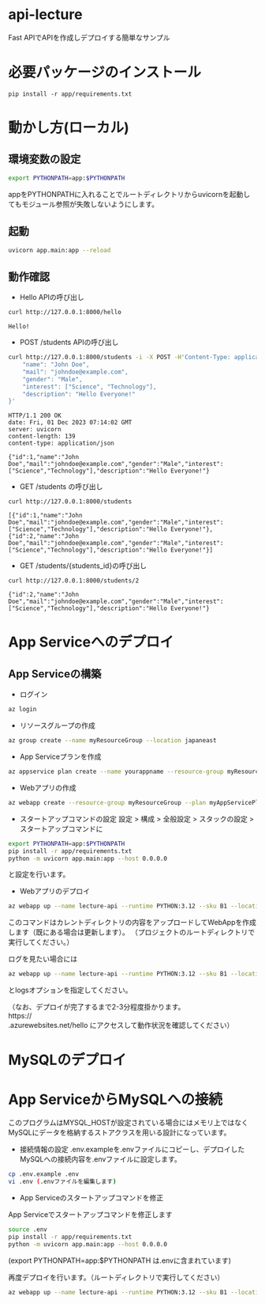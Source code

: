 # api-lecture
Fast APIでAPIを作成しデプロイする簡単なサンプル

# 必要パッケージのインストール

```basha
pip install -r app/requirements.txt
```

# 動かし方(ローカル)


## 環境変数の設定
```bash
export PYTHONPATH=app:$PYTHONPATH
```
appをPYTHONPATHに入れることでルートディレクトリからuvicornを起動してもモジュール参照が失敗しないようにします。

## 起動
```bash
uvicorn app.main:app --reload
```

## 動作確認

* Hello APIの呼び出し
```bash
curl http://127.0.0.1:8000/hello
```

```
Hello!
```

* POST /students APIの呼び出し
```bash
curl http://127.0.0.1:8000/students -i -X POST -H'Content-Type: application/json' -d'{
    "name": "John Doe",
    "mail": "johndoe@example.com",
    "gender": "Male",
    "interest": ["Science", "Technology"],
    "description": "Hello Everyone!"
}'
```

```
HTTP/1.1 200 OK
date: Fri, 01 Dec 2023 07:14:02 GMT
server: uvicorn
content-length: 139
content-type: application/json

{"id":1,"name":"John Doe","mail":"johndoe@example.com","gender":"Male","interest":["Science","Technology"],"description":"Hello Everyone!"}
```

* GET /students の呼び出し

```
curl http://127.0.0.1:8000/students
```

```
[{"id":1,"name":"John Doe","mail":"johndoe@example.com","gender":"Male","interest":["Science","Technology"],"description":"Hello Everyone!"},{"id":2,"name":"John Doe","mail":"johndoe@example.com","gender":"Male","interest":["Science","Technology"],"description":"Hello Everyone!"}]
```

* GET /students/{students_id}の呼び出し

```
curl http://127.0.0.1:8000/students/2
```

```
{"id":2,"name":"John Doe","mail":"johndoe@example.com","gender":"Male","interest":["Science","Technology"],"description":"Hello Everyone!"}
```
# App Serviceへのデプロイ

## App Serviceの構築

* ログイン

```bash
az login
```

* リソースグループの作成
```bash
az group create --name myResourceGroup --location japaneast
```

* App Serviceプランを作成
```bash
az appservice plan create --name yourappname --resource-group myResourceGroup --sku B1 --is-linux
```

* Webアプリの作成
```bash
az webapp create --resource-group myResourceGroup --plan myAppServicePlan --name lecture-api --runtime "PYTHON:3.12" --deployment-local-git
```

* スタートアップコマンドの設定
設定 > 構成 > 全般設定 > スタックの設定 > スタートアップコマンドに
```bash
export PYTHONPATH=app:$PYTHONPATH
pip install -r app/requirements.txt
python -m uvicorn app.main:app --host 0.0.0.0
```
と設定を行います。


* Webアプリのデプロイ
```bash
az webapp up --name lecture-api --runtime PYTHON:3.12 --sku B1 --location japaneast --resource-group myResourceGroup --plan myAppServicePlan
```
このコマンドはカレントディレクトリの内容をアップロードしてWebAppを作成します（既にある場合は更新します）。
（プロジェクトのルートディレクトリで実行してください。）


ログを見たい場合には
```bash
az webapp up --name lecture-api --runtime PYTHON:3.12 --sku B1 --location japaneast --resource-group myResourceGroup --plan myAppServicePlan --logs
```
とlogsオプションを指定してください。

（なお、デプロイが完了するまで2-3分程度掛かります。
https://<app-name>.azurewebsites.net/hello
にアクセスして動作状況を確認してください）

# MySQLのデプロイ


# App ServiceからMySQLへの接続

このプログラムはMYSQL_HOSTが設定されている場合にはメモリ上ではなくMySQLにデータを格納するストアクラスを用いる設計になっています。

* 接続情報の設定
.env.exampleを.envファイルにコピーし、デプロイしたMySQLへの接続内容を.envファイルに設定します。

```bash
cp .env.example .env
vi .env (.envファイルを編集します)
```

* App Serviceのスタートアップコマンドを修正

App Serviceでスタートアップコマンドを修正します
```bash
source .env
pip install -r app/requirements.txt
python -m uvicorn app.main:app --host 0.0.0.0
```
(export PYTHONPATH=app:$PYTHONPATH は.envに含まれています)

再度デプロイを行います。（ルートディレクトリで実行してください）
```bash
az webapp up --name lecture-api --runtime PYTHON:3.12 --sku B1 --location japaneast --resource-group myResourceGroup --plan myAppServicePlan
```
